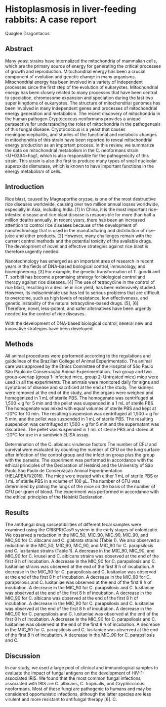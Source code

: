# Histoplasmosis in liver-feeding rabbits: A case report
Quaglee Dragontacos


## Abstract
Many yeast strains have internalized the mitochondria of mammalian cells, which are the primary source of energy for generating the critical processes of growth and reproduction. Mitochondrial energy has been a crucial component of evolution and genetic change in many organisms. Mitochondrial energy has been involved in a variety of independent processes since the first step of the evolution of eukaryotes. Mitochondrial energy has been closely related to many processes that have been central to speciation, chromosome expansion and speciation during the last two super kingdoms of eukaryotes. The structure of mitochondrial genomes has been involved in many independent genes and processes of mitochondrial energy generation and metabolism. The recent discovery of mitochondria in the human pathogen Cryptococcus neoformans provides a unique perspective for understanding the roles of mitochondria in the pathogenesis of this fungal disease. Cryptococcus is a yeast that causes meningoencephalitis, and studies of the functional and metabolic changes in mitochondria of this strain have been reported to reveal mitochondrial energy production as an important process. In this review, we summarize the data on mitochondrial metabolism in the C. neoformans strain <U+0394>hog1, which is also responsible for the pathogenicity of this strain. This strain is also the first to produce many types of small nucleolar superoxide dismutase, which is known to have important functions in the energy metabolism of cells.


## Introduction
Rice blast, caused by Magnaporthe oryzae, is one of the most destructive rice diseases worldwide, causing over two million annual losses worldwide, especially in Asia, including India. [1] In China, it is the most important rice-infested disease and rice blast disease is responsible for more than half a million deaths annually. In recent years, there has been an increased attention to control rice diseases because of the development of nanotechnology that is used in the manufacturing and distribution of rice-juice and other products. [2] However, many challenges remain with the current control methods and the potential toxicity of the available drugs. The development of novel and effective strategies against rice blast is therefore urgently needed.

Nanotechnology has emerged as an important area of research in recent years in the fields of DNA-based biological control, immunology, and bioengineering. [3] For example, the genetic transformation of T. gondii and T. sorbitii has become a promising strategy for biological control and therapy against rice diseases. [4] The use of tetracycline in the control of rice blast, resulting in a decline in rice yield, has been extensively studied. However, its indiscriminate use has led to serious problems that are difficult to overcome, such as high levels of resistance, low effectiveness, and genetic instability of the natural tetracycline-based drugs. [5], [6] Therefore, novel, less-potent, and safer alternatives have been urgently needed for the control of rice diseases.

With the development of DNA-based biological control, several new and innovative strategies have been developed.


## Methods
All animal procedures were performed according to the regulations and guidelines of the Brazilian College of Animal Experimentatio. The animal care was approved by the Ethics Committee of the Hospital of São Paulo São Paulo de Conservação Animal Experimentation. Two group and two group-overlap (group 1: Infected mice, group 2: Untreated mice) mice were used in all the experiments. The animals were monitored daily for signs and symptoms of disease and sacrificed at the end of the study. The kidneys were removed at the end of the study, and the organs were weighed and homogenized in 1 mL of sterile PBS. The homogenate was centrifuged at 1,500 × g for 5 min and the pellet was suspended in a 1 mL of sterile PBS. The homogenate was mixed with equal volumes of sterile PBS and kept at -20°C for 10 min. The resulting suspension was centrifuged at 1,500 × g for 5 min, and the pellet was suspended in 1 mL of sterile PBS. The resulting suspension was centrifuged at 1,500 × g for 5 min and the supernatant was discarded. The pellet was suspended in 1 mL of sterile PBS and stored at -20°C for use in a sandwich ELISA assay.

Determination of the C. albicans virulence factors
The number of CFU and survival were evaluated by counting the number of CFU on the lung surface after infection of the control group and the infection group plus the group with the parasite. The experiment was performed in accordance with the ethical principles of the Declaration of Helsinki and the University of São Paulo São Paulo de Conservação Animal Experimentation (HELAPEA/1/2016). The mice were treated with either 1 mL of sterile PBS or 1 mL of sterile PBS in a volume of 100 µL. The number of CFU was determined by plating the lungs of the mice on the basis of the number of CFU per gram of blood. The experiment was performed in accordance with the ethical principles of the Helsinki Declaration.


## Results

The antifungal drug susceptibilities of different fecal samples were examined using the CRISPR/Cas9 system in the early stages of colonizatio. We observed a reduction in the MIC_50, MIC_90, MIC_90, MIC_90, and MIC_90 for C. albicans and C. glabrata strains (Table 1). We also observed a reduction in the MIC_50, MIC_90, MIC_90, and MIC_90 for C. parapsilosis and C. lusitaniae strains (Table 1). A decrease in the MIC_90, MIC_90, and MIC_90 for C. krusei and C. albicans strains was observed at the end of the first 8 h of incubation. A decrease in the MIC_90 for C. parapsilosis and C. lusitaniae strains was observed at the end of the first 8 h of incubation. A decrease in the MIC_90 for C. parapsilosis and C. lusitaniae was observed at the end of the first 8 h of incubation. A decrease in the MIC_90 for C. parapsilosis and C. lusitaniae was observed at the end of the first 8 h of incubation. A decrease in the MIC_90 for C. parapsilosis and C. lusitaniae was observed at the end of the first 8 h of incubation. A decrease in the MIC_90 for C. albicans was observed at the end of the first 8 h of incubation. A decrease in the MIC_90 for C. parapsilosis and C. lusitaniae was observed at the end of the first 8 h of incubation. A decrease in the MIC_90 for C. parapsilosis and C. lusitaniae was observed at the end of the first 8 h of incubation. A decrease in the MIC_90 for C. parapsilosis and C. lusitaniae was observed at the end of the first 8 h of incubation. A decrease in the MIC_90 for C. parapsilosis and C. lusitaniae was observed at the end of the first 8 h of incubation. A decrease in the MIC_90 for C. parapsilosis and C.


## Discussion
In our study, we used a large pool of clinical and immunological samples to evaluate the impact of fungal antigens on the development of HIV-1-associated IRIS. We found that the most common fungal infections associated with IRIS are C. albicans, C. tropicalis, and Cryptococcus neoformans. Most of these fungi are pathogenic to humans and may be considered opportunistic infections, although the latter species are less virulent and more resistant to antifungal therapy [6]. C.
